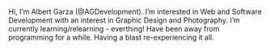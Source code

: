 Hi, I’m Albert Garza (@AGDevelopment).
I’m interested in Web and Software Development with an interest in Graphic Design and Photography. I’m currently learning/relearning - everthing! Have been away from programming for a while. Having a blast re-experiencing it all.


<!---
AGDevelopment/AGDevelopment is a ✨ special ✨ repository because its `README.md` (this file) appears on your GitHub profile.
You can click the Preview link to take a look at your changes.
--->
